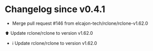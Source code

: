 # Changelog since v0.4.1
- Merge pull request #146 from elcajon-tech/rclone/rclone-v1.62.0

⬆️ Update rclone/rclone to version v1.62.0 
- ℹ️ Update rclone/rclone to version v1.62.0 
